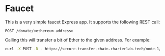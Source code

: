 Faucet
======

This is a very simple faucet Express app. It supports the following REST call:

```
POST /donate/<ethereum address>
```

Calling this will transfer a bit of Ether to the given address. For example:

```bash
curl -X POST -D - https://secure-transfer-chain.charterlab.tech/node-1/faucet/donate/0xdf562290eceb83d659e23252ae8d38fa0bbc06e8
```

